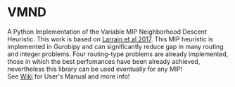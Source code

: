 # VMND
A Python Implementation of the Variable MIP Neighborhood Descent Heuristic. This work is based on [Larrain et al 2017](https://dl.acm.org/doi/10.1016/j.cor.2017.03.010). This MIP heuristic is implemented in Gurobipy and can significantly reduce gap in many routing and integer problems. Four routing-type problems are already implemented, those in which the best perfomances have been already achieved, nevertheless this library can be used eventually for any MIP!
<br>
See [Wiki](https://github.com/micostabal/VMND/wiki) for User's Manual and more info!
